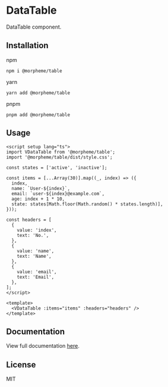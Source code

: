 # DataTable

DataTable component.

## Installation

npm

```
npm i @morpheme/table
```

yarn

```
yarn add @morpheme/table
```

pnpm

```
pnpm add @morpheme/table
```

## Usage

```vue
<script setup lang="ts">
import VDataTable from '@morpheme/table';
import '@morpheme/table/dist/style.css';

const states = ['active', 'inactive'];

const items = [...Array(30)].map((_, index) => ({
  index,
  name: `User-${index}`,
  email: `user-${index}@example.com`,
  age: index + 1 * 10,
  state: states[Math.floor(Math.random() * states.length)],
}));

const headers = [
  {
    value: 'index',
    text: 'No.',
  },
  {
    value: 'name',
    text: 'Name',
  },
  {
    value: 'email',
    text: 'Email',
  },
];
</script>

<template>
  <VDataTable :items="items" :headers="headers" />
</template>
```

## Documentation

View full documentation [here](https://gits-ui.web.app/?path=/story/components-table--default).

## License

MIT

